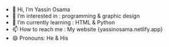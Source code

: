 - 👋 Hi, I’m Yassin Osama
- 👀 I’m interested in : programming & graphic design
- 🌱 I’m currently learning : HTML & Python
- 📫 How to reach me : My website {yassinosama.netlify.app}
- 😄 Pronouns: He & His
